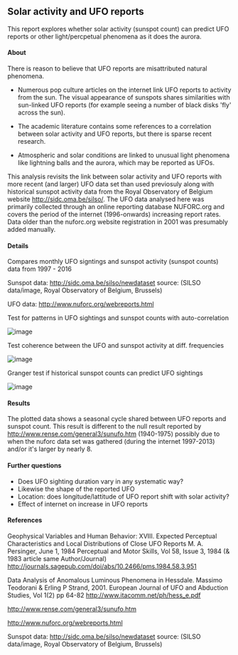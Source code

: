 ## Solar activity and UFO reports
This report explores whether solar activity (sunspot count) can predict UFO reports or other light/percpetual phenomena as it does the aurora. 

#### About

There is reason to believe that UFO reports are misattributed natural phenomena. 

* Numerous pop culture articles on the internet link UFO reports to activity from the sun. The visual appearance of sunspots shares similarities with sun-linked UFO reports (for example seeing a number of black disks 'fly' across the sun).

* The academic literature contains some references to a correlation between solar activity and UFO reports, but there is sparse recent research.  

* Atmospheric and solar conditions are linked to unusual light phenomena like lightning balls and the aurora, which may be reported as UFOs. 

This analysis revisits the link between solar activity and UFO reports with more recent (and larger) UFO data set than used previosuly along with historical sunspot activity data from the Royal Observatory of Belgium website http://sidc.oma.be/silso/. The UFO data analysed here was primarily collected through an online reporting database NUFORC.org and covers the period of the internet (1996-onwards) increasing report rates. Data older than the nuforc.org website registration in 2001 was presumably added manually.


#### Details

Compares monthly UFO signtings and sunspot activity (sunspot counts) data from 1997 - 2016 

Sunspot data: http://sidc.oma.be/silso/newdataset source: (SILSO data/image, Royal Observatory of Belgium, Brussels)

UFO data: http://www.nuforc.org/webreports.html 

Test for patterns in UFO sightings and sunspot counts with auto-correlation

![image](https://raw.githubusercontent.com/amandalouparker/solaractivity/master/imgs/UFOsunspots_1997-2016.png "UFO and sunspots 1997-2016")

Test coherence between the UFO and sunspot activity at diff. frequencies

![image](https://raw.githubusercontent.com/amandalouparker/solaractivity/master/imgs/UFOsunspots_freqCoherence.png "UFO and sunspots signal coherence")

Granger test if historical sunspot counts can predict UFO sightings

![image](https://raw.githubusercontent.com/amandalouparker/solaractivity/master/imgs/UFOsunspots_granger_pvals.png "UFO and sunspots granger p values")

#### Results
The plotted data shows a seasonal cycle shared between UFO reports and sunspot count. 
This result is different to the null result reported by http://www.rense.com/general3/sunufo.htm (1940-1975) possibly due to when the nuforc data set was gathered (during the internet 1997-2013) and/or it's larger by nearly 8. 

#### Further questions
* Does UFO sighting duration vary in any systematic way?
* Likewise the shape of the reported UFO
* Location: does longitude/lattitude of UFO report shift with solar activity?
* Effect of internet on increase in UFO reports

#### References
Geophysical Variables and Human Behavior: XVIII. Expected Perceptual Characteristics and Local Distributions of Close UFO Reports
M. A. Persinger, June 1, 1984 Perceptual and Motor Skills, Vol 58, Issue 3, 1984 (& 1983 article same Author/Journal)
http://journals.sagepub.com/doi/abs/10.2466/pms.1984.58.3.951

Data Analysis of Anomalous Luminous Phenomena in Hessdale. Massimo Teodorani & Erling P Strand, 2001. European Journal of UFO and Abduction Studies, Vol 1(2) pp 64-82
http://www.itacomm.net/ph/hess_e.pdf

http://www.rense.com/general3/sunufo.htm

http://www.nuforc.org/webreports.html 

Sunspot data: http://sidc.oma.be/silso/newdataset source: (SILSO data/image, Royal Observatory of Belgium, Brussels)

